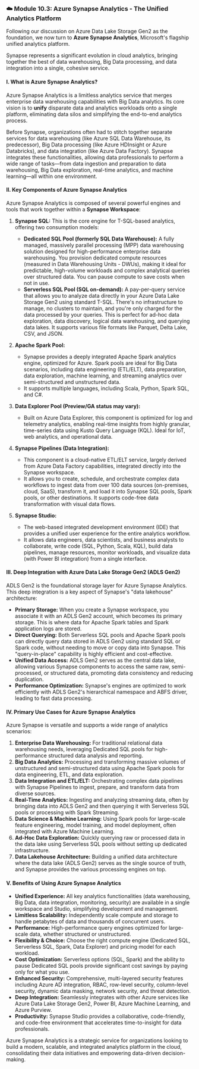 ### **☁️ Module 10.3: Azure Synapse Analytics - The Unified Analytics Platform**

Following our discussion on Azure Data Lake Storage Gen2 as the foundation, we now turn to **Azure Synapse Analytics**, Microsoft's flagship unified analytics platform. 

Synapse represents a significant evolution in cloud analytics, bringing together the best of data warehousing, Big Data processing, and data integration into a single, cohesive service.

#### **I. What is Azure Synapse Analytics?**

Azure Synapse Analytics is a limitless analytics service that merges enterprise data warehousing capabilities with Big Data analytics. Its core vision is to **unify** disparate data and analytics workloads onto a single platform, eliminating data silos and simplifying the end-to-end analytics process.

Before Synapse, organizations often had to stitch together separate services for data warehousing (like Azure SQL Data Warehouse, its predecessor), Big Data processing (like Azure HDInsight or Azure Databricks), and data integration (like Azure Data Factory). Synapse integrates these functionalities, allowing data professionals to perform a wide range of tasks—from data ingestion and preparation to data warehousing, Big Data exploration, real-time analytics, and machine learning—all within one environment.

#### **II. Key Components of Azure Synapse Analytics**

Azure Synapse Analytics is composed of several powerful engines and tools that work together within a **Synapse Workspace**:

1.  **Synapse SQL:** This is the core engine for T-SQL-based analytics, offering two consumption models:
    * **Dedicated SQL Pool (formerly SQL Data Warehouse):** A fully managed, massively parallel processing (MPP) data warehousing solution designed for high-performance enterprise data warehousing. You provision dedicated compute resources (measured in Data Warehousing Units - DWUs), making it ideal for predictable, high-volume workloads and complex analytical queries over structured data. You can pause compute to save costs when not in use.
    * **Serverless SQL Pool (SQL on-demand):** A pay-per-query service that allows you to analyze data directly in your Azure Data Lake Storage Gen2 using standard T-SQL. There's no infrastructure to manage, no clusters to maintain, and you're only charged for the data processed by your queries. This is perfect for ad-hoc data exploration, data discovery, logical data warehousing, and querying data lakes. It supports various file formats like Parquet, Delta Lake, CSV, and JSON.

2.  **Apache Spark Pool:**
    * Synapse provides a deeply integrated Apache Spark analytics engine, optimized for Azure. Spark pools are ideal for Big Data scenarios, including data engineering (ETL/ELT), data preparation, data exploration, machine learning, and streaming analytics over semi-structured and unstructured data.
    * It supports multiple languages, including Scala, Python, Spark SQL, and C#.

3.  **Data Explorer Pool (Preview/GA status may vary):**
    * Built on Azure Data Explorer, this component is optimized for log and telemetry analytics, enabling real-time insights from highly granular, time-series data using Kusto Query Language (KQL). Ideal for IoT, web analytics, and operational data.

4.  **Synapse Pipelines (Data Integration):**
    * This component is a cloud-native ETL/ELT service, largely derived from Azure Data Factory capabilities, integrated directly into the Synapse workspace.
    * It allows you to create, schedule, and orchestrate complex data workflows to ingest data from over 100 data sources (on-premises, cloud, SaaS), transform it, and load it into Synapse SQL pools, Spark pools, or other destinations. It supports code-free data transformation with visual data flows.

5.  **Synapse Studio:**
    * The web-based integrated development environment (IDE) that provides a unified user experience for the entire analytics workflow.
    * It allows data engineers, data scientists, and business analysts to collaborate, write code (SQL, Python, Scala, KQL), build data pipelines, manage resources, monitor workloads, and visualize data (with Power BI integration) from a single interface.

#### **III. Deep Integration with Azure Data Lake Storage Gen2 (ADLS Gen2)**

ADLS Gen2 is the foundational storage layer for Azure Synapse Analytics. This deep integration is a key aspect of Synapse's "data lakehouse" architecture:

* **Primary Storage:** When you create a Synapse workspace, you associate it with an ADLS Gen2 account, which becomes its primary storage. This is where data for Apache Spark tables and Spark application logs are stored.
* **Direct Querying:** Both Serverless SQL pools and Apache Spark pools can directly query data stored in ADLS Gen2 using standard SQL or Spark code, without needing to move or copy data into Synapse. This "query-in-place" capability is highly efficient and cost-effective.
* **Unified Data Access:** ADLS Gen2 serves as the central data lake, allowing various Synapse components to access the same raw, semi-processed, or structured data, promoting data consistency and reducing duplication.
* **Performance Optimization:** Synapse's engines are optimized to work efficiently with ADLS Gen2's hierarchical namespace and ABFS driver, leading to fast data processing.

#### **IV. Primary Use Cases for Azure Synapse Analytics**

Azure Synapse is versatile and supports a wide range of analytics scenarios:

1.  **Enterprise Data Warehousing:** For traditional relational data warehousing needs, leveraging Dedicated SQL pools for high-performance structured data analysis and reporting.
2.  **Big Data Analytics:** Processing and transforming massive volumes of unstructured and semi-structured data using Apache Spark pools for data engineering, ETL, and data exploration.
3.  **Data Integration and ETL/ELT:** Orchestrating complex data pipelines with Synapse Pipelines to ingest, prepare, and transform data from diverse sources.
4.  **Real-Time Analytics:** Ingesting and analyzing streaming data, often by bringing data into ADLS Gen2 and then querying it with Serverless SQL pools or processing with Spark Streaming.
5.  **Data Science & Machine Learning:** Using Spark pools for large-scale feature engineering, model training, and model deployment, often integrated with Azure Machine Learning.
6.  **Ad-Hoc Data Exploration:** Quickly querying raw or processed data in the data lake using Serverless SQL pools without setting up dedicated infrastructure.
7.  **Data Lakehouse Architecture:** Building a unified data architecture where the data lake (ADLS Gen2) serves as the single source of truth, and Synapse provides the various processing engines on top.

#### **V. Benefits of Using Azure Synapse Analytics**

* **Unified Experience:** All key analytics functionalities (data warehousing, Big Data, data integration, monitoring, security) are available in a single workspace and Studio, simplifying development and management.
* **Limitless Scalability:** Independently scale compute and storage to handle petabytes of data and thousands of concurrent users.
* **Performance:** High-performance query engines optimized for large-scale data, whether structured or unstructured.
* **Flexibility & Choice:** Choose the right compute engine (Dedicated SQL, Serverless SQL, Spark, Data Explorer) and pricing model for each workload.
* **Cost Optimization:** Serverless options (SQL, Spark) and the ability to pause Dedicated SQL pools provide significant cost savings by paying only for what you use.
* **Enhanced Security:** Comprehensive, multi-layered security features including Azure AD integration, RBAC, row-level security, column-level security, dynamic data masking, network security, and threat detection.
* **Deep Integration:** Seamlessly integrates with other Azure services like Azure Data Lake Storage Gen2, Power BI, Azure Machine Learning, and Azure Purview.
* **Productivity:** Synapse Studio provides a collaborative, code-friendly, and code-free environment that accelerates time-to-insight for data professionals.

Azure Synapse Analytics is a strategic service for organizations looking to build a modern, scalable, and integrated analytics platform in the cloud, consolidating their data initiatives and empowering data-driven decision-making.
